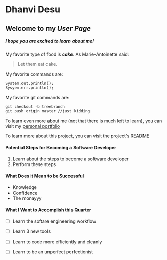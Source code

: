 <!-- 
Pictures: PFP and UCSD 
Headings 
Styling Text
Quoting Text
Quoting Code
External links
Section Links
Relative Links
Ordered and Unordered Lists
Task Lists -->

# Dhanvi Desu
## Welcome to my *User Page*
##### I hope you are ***excited*** to learn about me!

My favorite type of food is ***cake***. As Marie-Antoinette said:
> Let them eat cake.

My favorite commands are:
```
System.out.println();
Sysyem.err.println();
```
My favorite git commands are:
```
git checkout -b treebranch
git push origin master //just kidding
```

To learn even more about me (not that there is much left to learn), you can visit my [personal portfolio](https://dhanvidesu.herokuapp.com/)

To learn more about this project, you can visit the project's [README](README.md)

#### Potential Steps for Becoming a Software Developer
1. Learn about the steps to become a software developer
2. Perform these steps

#### What Does it Mean to be Successful
- Knowledge
- Confidence
- The monayyy

#### What I Want to Accomplish this Quarter
- [ ] Learn the softare engineering workflow
- [ ] Learn 3 new tools
- [ ] Learn to code more efficiently and cleanly
- [ ] Learn to be an unperfect perfectionist


